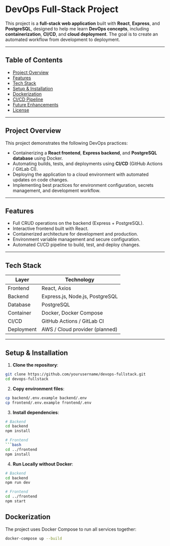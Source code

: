 # DevOps Full-Stack Project

This project is a **full-stack web application** built with **React**, **Express**, and **PostgreSQL**, designed to help me learn **DevOps concepts**, including **containerization**, **CI/CD**, and **cloud deployment**. The goal is to create an automated workflow from development to deployment.

---

## Table of Contents

- [Project Overview](#project-overview)  
- [Features](#features)  
- [Tech Stack](#tech-stack)  
- [Setup & Installation](#setup--installation)  
- [Dockerization](#dockerization)  
- [CI/CD Pipeline](#cicd-pipeline)  
- [Future Enhancements](#future-enhancements)  
- [License](#license)  

---

## Project Overview

This project demonstrates the following DevOps practices:

- Containerizing a **React frontend**, **Express backend**, and **PostgreSQL database** using Docker.  
- Automating builds, tests, and deployments using **CI/CD** (GitHub Actions / GitLab CI).  
- Deploying the application to a cloud environment with automated updates on code changes.  
- Implementing best practices for environment configuration, secrets management, and development workflow.  

---

## Features

- Full CRUD operations on the backend (Express + PostgreSQL).  
- Interactive frontend built with React.  
- Containerized architecture for development and production.  
- Environment variable management and secure configuration.  
- Automated CI/CD pipeline to build, test, and deploy changes.  

---

## Tech Stack

| Layer       | Technology         |
|------------|------------------|
| Frontend   | React, Axios      |
| Backend    | Express.js, Node.js, PostgreSQL |
| Database   | PostgreSQL        |
| Container  | Docker, Docker Compose |
| CI/CD      | GitHub Actions / GitLab CI |
| Deployment | AWS / Cloud provider (planned) |

---

## Setup & Installation

1. **Clone the repository**:

```bash
git clone https://github.com/yourusername/devops-fullstack.git
cd devops-fullstack
```

2. **Copy environment files**:

```bash
cp backend/.env.example backend/.env
cp frontend/.env.example frontend/.env
```

3. **Install dependencies**:

```bash
# Backend
cd backend
npm install

# Frontend
```bash
cd ../frontend
npm install
```
4. **Run Locally without Docker**:

```bash
# Backend
cd backend
npm run dev

# Frontend
cd ../frontend
npm start
```
## Dockerization
The project uses Docker Compose to run all services together:

```bash
docker-compose up --build
```
